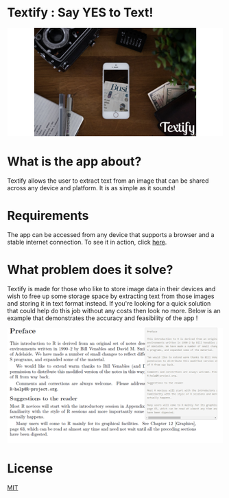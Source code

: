 # Textify : Say YES to Text!
![Screenshot](Textify_Main_Screen.png)

# What is the app about?
Textify allows the user to extract text from an image that can be shared across any device and platform.
It is as simple as it sounds!

# Requirements
The app can be accessed from any device that supports a browser and a stable internet connection. 
To see it in action, click [here](https://adityahasurkar.shinyapps.io/Textify/).

# What problem does it solve?
Textify is made for those who like to store image data in their devices and wish to free up some storage space by extracting text from those images and storing it in text format instead. If you're looking for a quick solution that could help do this job without any costs then look no more. 
Below is an example that demonstrates the accuracy and feasibility of the app !


![Screenshot2](ss.png)

# License
[MIT](License.md)
